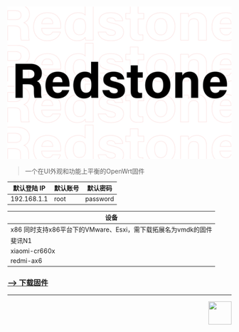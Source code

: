 <div align="center">
  <a href="#">
    <img src="./logo.png" width="auto" height="auto"/>
  </a>

</div>


> 一个在UI外观和功能上平衡的OpenWrt固件


| 默认登陆 IP | 默认账号 | 默认密码 |
| ----------- | -------- | -------- |
| 192.168.1.1 | root     | password |

| 设备          |
| ------------- |
| x86  同时支持x86平台下的VMware、Esxi，需下载拓展名为vmdk的固件    |
| 斐讯N1     |
| xiaomi-cr660x |
| redmi-ax6     |

### [--> 下载固件](https://github.com/c3p7f2/build-openwrt/releases/tag/Redstone)

<hr/>

<div align="right">

<img src="https://avatars.githubusercontent.com/u/101233611?s=400&u=099e445f0a045ce4253185c868cdf1bd99f2dcb7"  width="52" height="52">

</div>

